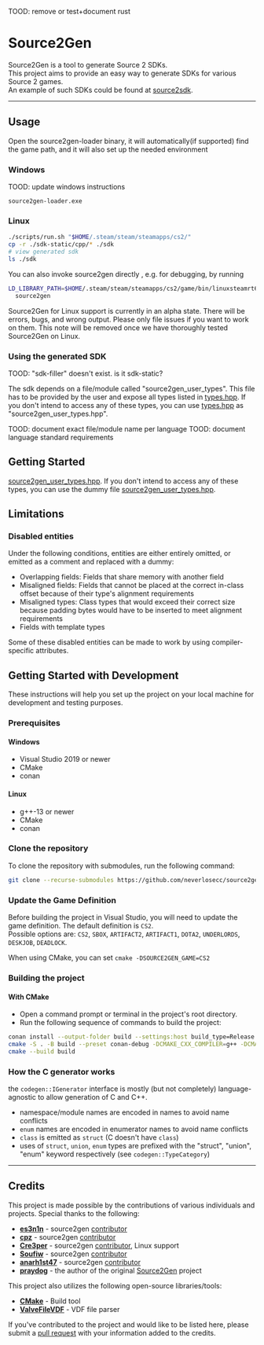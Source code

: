 TOOD: remove or test+document rust

# Source2Gen

Source2Gen is a tool to generate Source 2 SDKs. \
This project aims to provide an easy way to generate SDKs for various Source 2 games. \
An example of such SDKs could be found at [source2sdk](https://github.com/neverlosecc/source2sdk/tree/cs2).

---

## Usage

Open the source2gen-loader binary, it will automatically(if supported) find the game path,
and it will also set up the needed environment

### Windows

TOOD: update windows instructions

```commandline
source2gen-loader.exe
```

### Linux

```sh
./scripts/run.sh "$HOME/.steam/steam/steamapps/cs2/"
cp -r ./sdk-static/cpp/* ./sdk
# view generated sdk
ls ./sdk
```

You can also invoke source2gen directly , e.g. for debugging, by running

```sh
LD_LIBRARY_PATH=$HOME/.steam/steam/steamapps/cs2/game/bin/linuxsteamrt64/:$HOME/.steam/steam/steamapps/cs2/game/csgo/bin/linuxsteamrt64/ \
  source2gen
```

Source2Gen for Linux support is currently in an alpha state. There will be
errors, bugs, and wrong output. Please only file issues if you want to work on
them. This note will be removed once we have thoroughly tested Source2Gen on
Linux.

### Using the generated SDK

TOOD: "sdk-filler" doesn't exist. is it sdk-static?

The sdk depends on a file/module called "source2gen_user_types". This file has
to be provided by the user and expose all types listed in
[types.hpp](sdk-filler/types.hpp). If you don't intend to access any of these
types, you can use [types.hpp](sdk-filler/types.hpp) as
"source2gen_user_types.hpp".

TOOD: document exact file/module name per language
TOOD: document language standard requirements

## Getting Started

[source2gen_user_types.hpp](sdk-static/source2gen_user_types.hpp). If you don't
intend to access any of these types, you can use the dummy file
[source2gen_user_types.hpp](sdk-static/source2gen_user_types.hpp).

## Limitations

### Disabled entities

Under the following conditions, entities are either entirely omitted, or emitted
as a comment and replaced with a dummy:

- Overlapping fields: Fields that share memory with another field
- Misaligned fields: Fields that cannot be placed at the correct in-class offset
  because of their type's alignment requirements
- Misaligned types: Class types that would exceed their correct size because
  padding bytes would have to be inserted to meet alignment requirements
- Fields with template types

Some of these disabled entities can be made to work by using compiler-specific
attributes.

## Getting Started with Development

These instructions will help you set up the project on your local machine for development and testing purposes.

### Prerequisites

#### Windows

- Visual Studio 2019 or newer
- CMake
- conan

#### Linux

- g++-13 or newer
- CMake
- conan

### Clone the repository

To clone the repository with submodules, run the following command:

```bash
git clone --recurse-submodules https://github.com/neverlosecc/source2gen.git
```

### Update the Game Definition

Before building the project in Visual Studio, you will need to update the game definition.
The default definition is `CS2`. \
Possible options are: `CS2`, `SBOX`, `ARTIFACT2`, `ARTIFACT1`, `DOTA2`, `UNDERLORDS`, `DESKJOB`, `DEADLOCK`.

When using CMake, you can set `cmake -DSOURCE2GEN_GAME=CS2`

### Building the project

#### With CMake

- Open a command prompt or terminal in the project's root directory.
- Run the following sequence of commands to build the project:

```bash
conan install --output-folder build --settings:host build_type=Release .
cmake -S . -B build --preset conan-debug -DCMAKE_CXX_COMPILER=g++ -DCMAKE_BUILD_TYPE=Release -DSOURCE2GEN_GAME=CS2
cmake --build build
```

### How the C generator works

the `codegen::IGenerator` interface is mostly (but not completely) language-agnostic
to allow generation of C and C++.

- namespace/module names are encoded in names to avoid name conflicts
- `enum` names are encoded in enumerator names to avoid name conflicts
- `class` is emitted as `struct` (C doesn't have `class`)
- uses of `struct`, `union`, `enum` types are prefixed with the "struct", "union", "enum" keyword respectively (see `codegen::TypeCategory`)

---

## Credits

This project is made possible by the contributions of various individuals and projects. Special thanks to the following:

- **[es3n1n](https://github.com/es3n1n)** - source2gen [contributor](https://github.com/neverlosecc/source2gen/commits?author=es3n1n)
- **[cpz](https://github.com/cpz)** - source2gen [contributor](https://github.com/neverlosecc/source2gen/commits?author=cpz)
- **[Cre3per](https://github.com/Cre3per/)** - source2gen [contributor](https://github.com/neverlosecc/source2gen/commits?author=cre3per), Linux support
- **[Soufiw](https://github.com/Soufiw)** - source2gen [contributor](https://github.com/neverlosecc/source2gen/commits?author=Soufiw)
- **[anarh1st47](https://github.com/anarh1st47)** - source2gen [contributor](https://github.com/neverlosecc/source2gen/commits?author=anarh1st47)
- **[praydog](https://github.com/praydog)** - the author of the original [Source2Gen](https://github.com/praydog/Source2Gen) project

This project also utilizes the following open-source libraries/tools:

- **[CMake](https://github.com/Kitware/CMake)** - Build tool
- **[ValveFileVDF](https://github.com/TinyTinni/ValveFileVDF)** - VDF file parser

If you've contributed to the project and would like to be listed here, please submit a [pull request](https://github.com/neverlosecc/source2gen/pulls) with your information added to the credits.
